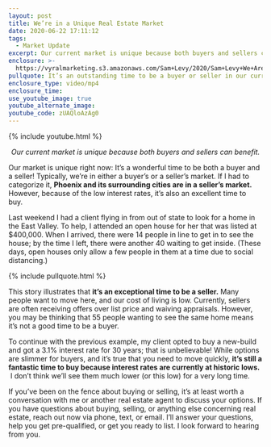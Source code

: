 ```yaml
---
layout: post
title: We’re in a Unique Real Estate Market
date: 2020-06-22 17:11:12
tags:
  - Market Update
excerpt: Our current market is unique because both buyers and sellers can benefit.
enclosure: >-
  https://vyralmarketing.s3.amazonaws.com/Sam+Levy/2020/Sam+Levy+We+Are+in+a+Unique+Market+with+captions.mp4
pullquote: It’s an outstanding time to be a buyer or seller in our current market!
enclosure_type: video/mp4
enclosure_time:
use_youtube_image: true
youtube_alternate_image:
youtube_code: zUAQloAzAg0
---
```


{% include youtube.html %}

<p style="text-align: center;"><em>Our current market is unique because both buyers and sellers can benefit.</em></p>

Our market is unique right now: It’s a wonderful time to be both a buyer and a seller\! Typically, we’re in either a buyer’s or a seller’s market. If I had to categorize it, **Phoenix and its surrounding cities are in a seller’s market.** However, because of the low interest rates, it’s also an excellent time to buy.&nbsp;

Last weekend I had a client flying in from out of state to look for a home in the East Valley. To help, I attended an open house for her that was listed at $400,000. When I arrived, there were 14 people in line to get in to see the house; by the time I left, there were another 40 waiting to get inside. (These days, open houses only allow a few people in them at a time due to social distancing.)

{% include pullquote.html %}

This story illustrates that **it’s an exceptional time to be a seller.** Many people want to move here, and our cost of living is low. Currently, sellers are often receiving offers over list price and waiving appraisals. However, you may be thinking that 55 people wanting to see the same home means it’s not a good time to be a buyer.&nbsp;

To continue with the previous example, my client opted to buy a new-build and got a 3.1% interest rate for 30 years; that is unbelievable\! While options are slimmer for buyers, and it’s true that you need to move quickly, **it’s still a fantastic time to buy because interest rates are currently at historic lows.** &nbsp;I don’t think we’ll see them much lower (or this low) for a very long time.&nbsp;

If you’ve been on the fence about buying or selling, it’s at least worth a conversation with me or another real estate agent to discuss your options. If you have questions about buying, selling, or anything else concerning real estate, reach out now via phone, text, or email. I’ll answer your questions, help you get pre-qualified, or get you ready to list. I look forward to hearing from you.